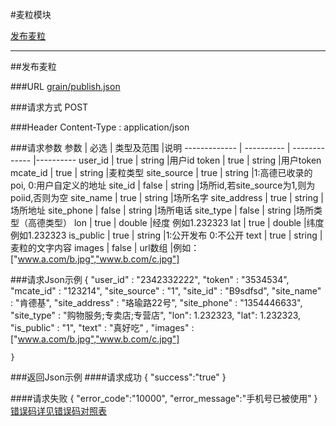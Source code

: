 #麦粒模块 

[发布麦粒](#1)

---
##<a id="1">发布麦粒</a>

###<a id="1.1">URL</a>
[grain/publish.json](http://api.maitian.com/v1/grain/publish.json)

###<a id="1.2">请求方式</a>
POST

###<a id="1.3">Header</a>
Content-Type : application/json

###<a id="1.4">请求参数</a>
     参数      | 必选 	    | 类型及范围     |说明
-------------  | ---------- | -------------  |---------- 
user_id        | true	    | string         |用户id
token          | true	    | string         |用户token
mcate_id       | true       | string         |麦粒类型
site_source    | true       | string         |1:高德已收录的poi, 0:用户自定义的地址
site_id        | false      | string         |场所id,若site_source为1,则为poiid,否则为空
site_name      | true       | string         |场所名字
site_address   | true       | string         |场所地址
site_phone     | false      | string         |场所电话
site_type      | false      | string         |场所类型（高德类型）
lon            | true       | double         |经度 例如1.232323
lat            | true       | double         |纬度 例如1.232323
is_public      | true       | string         |1:公开发布 0:不公开
text           | true       | string         |麦粒的文字内容
images         | false      | url数组        |例如：["www.a.com/b.jpg","www.b.com/c.jpg"]

###<a id="1.5">请求Json示例</a>
	{
		"user_id" : "2342332222",
		"token" : "3534534",
		"mcate_id" : "123214",
		"site_source" : "1",
		"site_id" : "B9sdfsd",
		"site_name" : "肯德基",
		"site_address" : "珞瑜路22号",
		"site_phone" : "1354446633",
		"site_type" : "购物服务;专卖店;专营店",
		"lon": 1.232323,
		"lat": 1.232323,
		"is_public" : "1",
		"text" : "真好吃" ,
		"images" :["www.a.com/b.jpg","www.b.com/c.jpg"]
		
	}

###<a id="1.6">返回Json示例</a>
####<a id="1.6.1">请求成功</a>
	{
		"success":"true"
	}

####<a id="1.6.2">请求失败</a>
	{
		"error_code":"10000",
		"error_message":"手机号已被使用"
	}
[错误码详见错误码对照表](错误码对照表.md)


